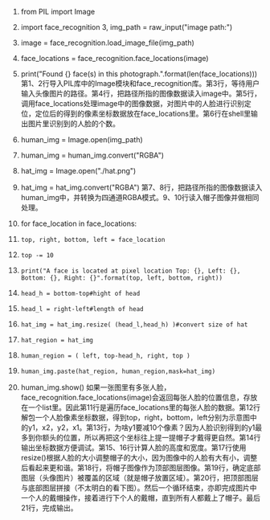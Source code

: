 
1.  from PIL import Image
2.  import face_recognition
3,  img_path = raw_input("image path:")
4.  image = face_recognition.load_image_file(img_path)
5.  face_locations = face_recognition.face_locations(image)
6.  print("Found {} face(s) in this photograph.".format(len(face_locations)))
第1、2行导入PIL库中的Image模块和face_recognition库。第3行，等待用户输入头像图片的路径。第4行，把路径所指的图像数据读入image中。第5行，调用face_locations处理image中的图像数据，对图片中的人脸进行识别定位，定位后的得到的像素坐标数据放在face_locations里。第6行在shell里输出图片里识别到的人脸的个数。

7.  human_img = Image.open(img_path)
8.  human_img = human_img.convert("RGBA")
9.  hat_img = Image.open("./hat.png")
10. hat_img = hat_img.convert("RGBA")
第7、8行，把路径所指的图像数据读入human_img中，并转换为四通道RGBA模式。9、10行读入帽子图像并做相同处理。

11. for face_location in face_locations:
12.     top, right, bottom, left = face_location
13.     top -= 10
14.     print("A face is located at pixel location Top: {}, Left: {}, Bottom: {}, Right: {}".format(top, left, bottom, right))
   
15.     head_h = bottom-top#hight of head
16.     head_l = right-left#length of head
    
17.     hat_img = hat_img.resize( (head_l,head_h) )#convert size of hat
18.     hat_region = hat_img

19.     human_region = ( left, top-head_h, right, top )

20.     human_img.paste(hat_region, human_region,mask=hat_img)
    
21. human_img.show()
如果一张图里有多张人脸，face_recognition.face_locations(image)会返回每张人脸的位置信息，存放在一个list里。因此第11行是遍历face_locations里的每张人脸的数据。第12行解包一个人脸像素坐标数据，得到top，right，bottom，left分别为示意图中的y1，x2，y2，x1。第13行，为啥y1要减10个像素？因为人脸识别得到的y1最多到你额头的位置，所以再把这个坐标往上提一提帽子才戴得更自然。第14行输出坐标数据方便调试。第15、16行计算人脸的高度和宽度。第17行使用resize()根据人脸的大小调整帽子的大小，因为图像中的人脸有大有小，调整后看起来更和谐。第18行，将帽子图像作为顶部图层图像。第19行，确定底部图层（头像图片）被覆盖的区域（就是帽子放置区域）。第20行，把顶部图层与底部图层拼接（不太明白的看下图）。然后一个循环结束，亦即完成图片中一个人的戴帽操作，接着进行下个人的戴帽，直到所有人都戴上了帽子。最后21行，完成输出。
